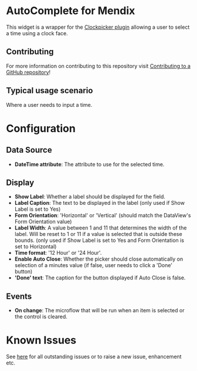 # AutoComplete for Mendix

This widget is a wrapper for the [Clockpicker plugin](http://weareoutman.github.io/clockpicker/)  allowing a user to select a time using a clock face.

## Contributing

For more information on contributing to this repository visit [Contributing to a GitHub repository](https://world.mendix.com/display/howto50/Contributing+to+a+GitHub+repository)!

## Typical usage scenario

Where a user needs to input a time.

# Configuration

## Data Source
- **DateTime attribute**: The attribute to use for the selected time.

## Display
- **Show Label**: Whether a label should be displayed for the field.
- **Label Caption**: The text to be displayed in the label (only used if Show Label is set to Yes)
- **Form Orientation**: 'Horizontal' or 'Vertical' (should match the DataView's Form Orientation value)
- **Label Width**: A value between 1 and 11 that determines the width of the label. Will be reset to 1 or 11 if a value is selected that is outside these bounds. (only used if Show Label is set to Yes and Form Orientation is set to Horizontal)
- **Time format**: '12 Hour' or '24 Hour'.
- **Enable Auto Close**: Whether the picker should close automatically on selection of a minutes value (if false, user needs to click a 'Done' button)
- **'Done' text**: The caption for the button displayed if Auto Close is false.

## Events
- **On change**: The microflow that will be run when an item is selected or the control is cleared.

# Known Issues

See [here](https://github.com/AuraQ/ClockPickerForMendix/issues) for all outstanding issues or to raise a new issue, enhancement etc.